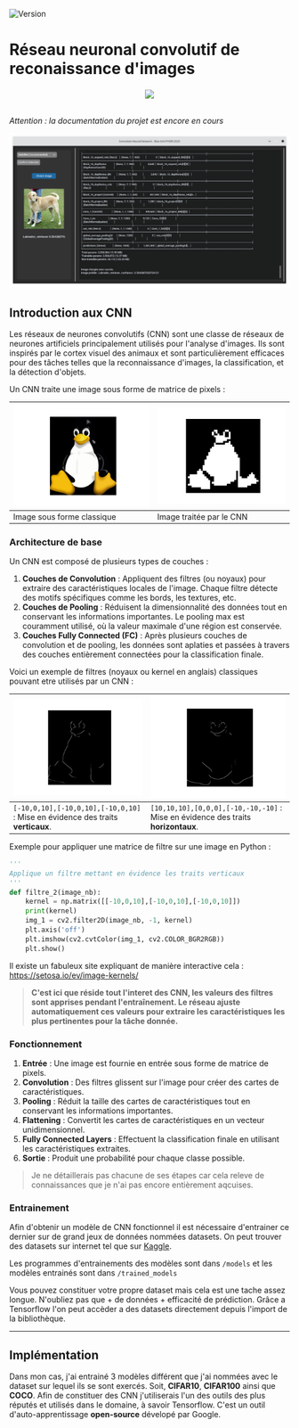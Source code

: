 ![Version](https://img.shields.io/github/v/tag/elias-utf8/convolutional-neural-network?label=version&color=blue)
# Réseau neuronal convolutif de reconaissance d'images

<div align="center">
  <img src="https://upload.wikimedia.org/wikipedia/commons/a/ab/TensorFlow_logo.svg" width="350" style="vertical-align: middle" />
</div>

<br>

*Attention : la documentation du projet est encore en cours*

![Aperçu de l'application](screenshots/app_screen.png)

## Introduction aux CNN

Les réseaux de neurones convolutifs (CNN) sont une classe de réseaux de neurones artificiels principalement utilisés pour l'analyse d'images. Ils sont inspirés par le cortex visuel des animaux et sont particulièrement efficaces pour des tâches telles que la reconnaissance d'images, la classification, et la détection d'objets. 

Un CNN traite une image sous forme de matrice de pixels : 

| ![Tux_2](screenshots/tux_1.png)  | ![Tux_3](screenshots/tux_2.png)  |
|----------------------------------|----------------------------------|
| Image sous forme classique       | Image traitée par le CNN         |


### Architecture de base

Un CNN est composé de plusieurs types de couches :

1. **Couches de Convolution** : Appliquent des filtres (ou noyaux) pour extraire des caractéristiques locales de l'image. Chaque filtre détecte des motifs spécifiques comme les bords, les textures, etc.
2. **Couches de Pooling** : Réduisent la dimensionnalité des données tout en conservant les informations importantes. Le pooling max est couramment utilisé, où la valeur maximale d'une région est conservée.
3. **Couches Fully Connected (FC)** : Après plusieurs couches de convolution et de pooling, les données sont aplaties et passées à travers des couches entièrement connectées pour la classification finale.


Voici un exemple de filtres (noyaux ou kernel en anglais) classiques pouvant etre utilisés par un CNN : 

| ![Tux_2](screenshots/tux_3.png)                                                | ![Tux_3](screenshots/tux_4.png)                                                  |
|--------------------------------------------------------------------------------|----------------------------------------------------------------------------------|
| `[-10,0,10],[-10,0,10],[-10,0,10]` : Mise en évidence des traits **verticaux**.| `[10,10,10],[0,0,0],[-10,-10,-10]` : Mise en évidence des traits **horizontaux**.|

Exemple pour appliquer une matrice de filtre sur une image en Python :
```py
'''
Applique un filtre mettant en évidence les traits verticaux
'''
def filtre_2(image_nb):
	kernel = np.matrix([[-10,0,10],[-10,0,10],[-10,0,10]])
	print(kernel)
	img_1 = cv2.filter2D(image_nb, -1, kernel)
	plt.axis('off')
	plt.imshow(cv2.cvtColor(img_1, cv2.COLOR_BGR2RGB))
	plt.show()

```
Il existe un fabuleux site expliquant de manière interactive cela : https://setosa.io/ev/image-kernels/

> **C'est ici que réside tout l'interet des CNN, les valeurs des filtres sont apprises pendant l'entraînement. Le réseau ajuste automatiquement ces valeurs pour extraire les caractéristiques les plus pertinentes pour la tâche donnée.**

### Fonctionnement

1. **Entrée** : Une image est fournie en entrée sous forme de matrice de pixels.
2. **Convolution** : Des filtres glissent sur l'image pour créer des cartes de caractéristiques.
3. **Pooling** : Réduit la taille des cartes de caractéristiques tout en conservant les informations importantes.
4. **Flattening** : Convertit les cartes de caractéristiques en un vecteur unidimensionnel.
5. **Fully Connected Layers** : Effectuent la classification finale en utilisant les caractéristiques extraites.
6. **Sortie** : Produit une probabilité pour chaque classe possible.

> Je ne détaillerais pas chacune de ses étapes car cela releve de connaissances que je n'ai pas encore entièrement aqcuises.

### Entrainement 

Afin d'obtenir un modèle de CNN fonctionnel il est nécessaire d'entrainer ce dernier sur de grand jeux de données nommées datasets. On peut trouver des datasets sur internet tel que sur [Kaggle](https://www.kaggle.com/datasets).


Les programmes d'entrainements des modèles sont dans `/models` et les modèles entrainés sont dans `/trained_models`

Vous pouvez constituer votre propre dataset mais cela est une tache assez longue. N'oubliez pas que + de données + efficacité de prédiction.
Grâce a Tensorflow l'on peut accèder a des datasets directement depuis l'import de la bibliothèque.

---
## Implémentation
Dans mon cas, j'ai entrainé 3 modèles différent que j'ai nommées avec le dataset sur lequel ils se sont exercés. 
Soit, **CIFAR10**, **CIFAR100** ainsi que **COCO**. Afin de constituer des CNN j'utiliserais l'un des outils des plus réputés et utilisés dans le domaine, à savoir Tensorflow. C'est un outil d'auto-apprentissage **open-source** dévelopé par Google.
